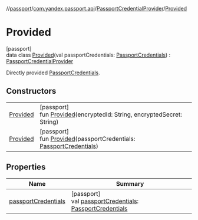 //[passport](../../../../index.md)/[com.yandex.passport.api](../../index.md)/[PassportCredentialProvider](../index.md)/[Provided](index.md)

# Provided

[passport]\
data class [Provided](index.md)(val passportCredentials: [PassportCredentials](../../-passport-credentials/index.md)) : [PassportCredentialProvider](../index.md)

Directly provided [PassportCredentials](../../-passport-credentials/index.md).

## Constructors

| | |
|---|---|
| [Provided](-provided.md) | [passport]<br>fun [Provided](-provided.md)(encryptedId: String, encryptedSecret: String) |
| [Provided](-provided.md) | [passport]<br>fun [Provided](-provided.md)(passportCredentials: [PassportCredentials](../../-passport-credentials/index.md)) |

## Properties

| Name | Summary |
|---|---|
| [passportCredentials](passport-credentials.md) | [passport]<br>val [passportCredentials](passport-credentials.md): [PassportCredentials](../../-passport-credentials/index.md) |
